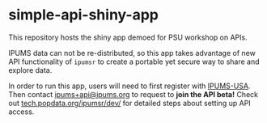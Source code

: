 # simple-api-shiny-app

This repository hosts the shiny app demoed for PSU workshop on APIs. 

IPUMS data can not be re-distributed, so this app takes advantage of new API functionality of `ipumsr` to create a portable yet secure way to share and explore data.
 

In order to run this app, users will need to first register with [IPUMS-USA](https://usa.ipums.org/usa-action/menu/). Then contact ipums+api@ipums.org to request to **join the API beta!** Check out [tech.popdata.org/ipumsr/dev/](https://tech.popdata.org/ipumsr/dev/articles/ipums-api.html) for detailed steps about setting up API access.

